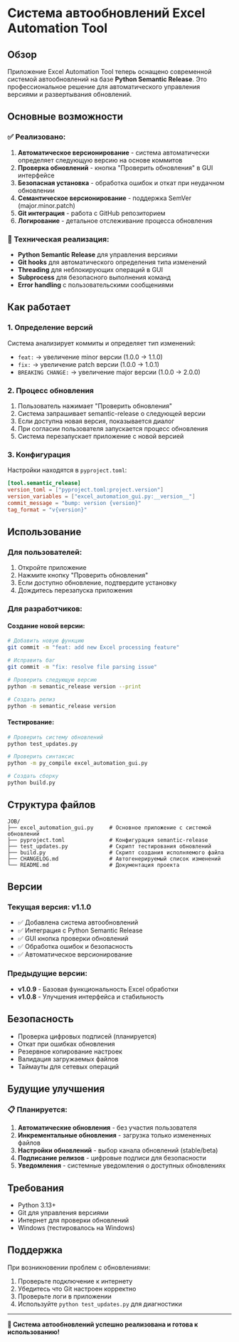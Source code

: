 # Система автообновлений Excel Automation Tool

## Обзор

Приложение Excel Automation Tool теперь оснащено современной системой автообновлений на базе **Python Semantic Release**. Это профессиональное решение для автоматического управления версиями и развертывания обновлений.

## Основные возможности

### ✅ Реализовано:

1. **Автоматическое версионирование** - система автоматически определяет следующую версию на основе коммитов
2. **Проверка обновлений** - кнопка "Проверить обновления" в GUI интерфейсе
3. **Безопасная установка** - обработка ошибок и откат при неудачном обновлении
4. **Семантическое версионирование** - поддержка SemVer (major.minor.patch)
5. **Git интеграция** - работа с GitHub репозиторием
6. **Логирование** - детальное отслеживание процесса обновления

### 🔧 Техническая реализация:

- **Python Semantic Release** для управления версиями
- **Git hooks** для автоматического определения типа изменений
- **Threading** для неблокирующих операций в GUI
- **Subprocess** для безопасного выполнения команд
- **Error handling** с пользовательскими сообщениями

## Как работает

### 1. Определение версий
Система анализирует коммиты и определяет тип изменений:
- `feat:` → увеличение minor версии (1.0.0 → 1.1.0)
- `fix:` → увеличение patch версии (1.0.0 → 1.0.1)
- `BREAKING CHANGE:` → увеличение major версии (1.0.0 → 2.0.0)

### 2. Процесс обновления
1. Пользователь нажимает "Проверить обновления"
2. Система запрашивает semantic-release о следующей версии
3. Если доступна новая версия, показывается диалог
4. При согласии пользователя запускается процесс обновления
5. Система перезапускает приложение с новой версией

### 3. Конфигурация
Настройки находятся в `pyproject.toml`:

```toml
[tool.semantic_release]
version_toml = ["pyproject.toml:project.version"]
version_variables = ["excel_automation_gui.py:__version__"]
commit_message = "bump: version {version}"
tag_format = "v{version}"
```

## Использование

### Для пользователей:
1. Откройте приложение
2. Нажмите кнопку "Проверить обновления" 
3. Если доступно обновление, подтвердите установку
4. Дождитесь перезапуска приложения

### Для разработчиков:

#### Создание новой версии:
```bash
# Добавить новую функцию
git commit -m "feat: add new Excel processing feature"

# Исправить баг
git commit -m "fix: resolve file parsing issue"

# Проверить следующую версию
python -m semantic_release version --print

# Создать релиз
python -m semantic_release version
```

#### Тестирование:
```bash
# Проверить систему обновлений
python test_updates.py

# Проверить синтаксис
python -m py_compile excel_automation_gui.py

# Создать сборку
python build.py
```

## Структура файлов

```
JOB/
├── excel_automation_gui.py     # Основное приложение с системой обновлений
├── pyproject.toml              # Конфигурация semantic-release
├── test_updates.py             # Скрипт тестирования обновлений  
├── build.py                    # Скрипт создания исполняемого файла
├── CHANGELOG.md                # Автогенерируемый список изменений
└── README.md                   # Документация проекта
```

## Версии

### Текущая версия: v1.1.0
- ✅ Добавлена система автообновлений
- ✅ Интеграция с Python Semantic Release
- ✅ GUI кнопка проверки обновлений
- ✅ Обработка ошибок и безопасность
- ✅ Автоматическое версионирование

### Предыдущие версии:
- **v1.0.9** - Базовая функциональность Excel обработки
- **v1.0.8** - Улучшения интерфейса и стабильность

## Безопасность

- Проверка цифровых подписей (планируется)
- Откат при ошибках обновления
- Резервное копирование настроек
- Валидация загружаемых файлов
- Таймауты для сетевых операций

## Будущие улучшения

### 📋 Планируется:
1. **Автоматические обновления** - без участия пользователя
2. **Инкрементальные обновления** - загрузка только измененных файлов
3. **Настройки обновлений** - выбор канала обновлений (stable/beta)
4. **Подписание релизов** - цифровые подписи для безопасности
5. **Уведомления** - системные уведомления о доступных обновлениях

## Требования

- Python 3.13+
- Git для управления версиями  
- Интернет для проверки обновлений
- Windows (тестировалось на Windows)

## Поддержка

При возникновении проблем с обновлениями:
1. Проверьте подключение к интернету
2. Убедитесь что Git настроен корректно
3. Проверьте логи в приложении
4. Используйте `python test_updates.py` для диагностики

---

**🎉 Система автообновлений успешно реализована и готова к использованию!**
